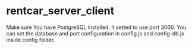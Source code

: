# rentcar_server_client
Make sure You have PostgreSQL installed.
It setted to use port 3000.
You can set the database and port configuration in config.js and config-db.js inside config folder.
